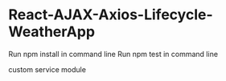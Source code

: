 # React-AJAX-Axios-Lifecycle-WeatherApp
Run npm install in command line
Run npm test in command line

custom service module